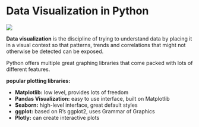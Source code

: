 # Data Visualization in Python

<img src = 'https://i4d9k9u7.rocketcdn.me/wp-content/uploads/2019/05/data-visualization-1200x565.png'  align = "center">


__Data visualization__ is the discipline of trying to understand data by placing it in a visual context so that patterns, trends and correlations that might not otherwise be detected can be exposed.

Python offers multiple great graphing libraries that come packed with lots of different features.

__popular plotting libraries:__

- __Matplotlib:__ low level, provides lots of freedom
- __Pandas Visualization:__ easy to use interface, built on Matplotlib
- __Seaborn:__ high-level interface, great default styles
- __ggplot:__ based on R’s ggplot2, uses Grammar of Graphics
- __Plotly:__ can create interactive plots


